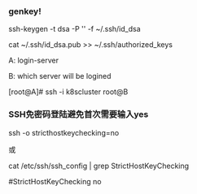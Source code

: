 ### genkey!
ssh-keygen -t dsa -P '' -f ~/.ssh/id_dsa

cat ~/.ssh/id_dsa.pub >> ~/.ssh/authorized_keys


A: login-server

B: which server will be logined

[root@A]# ssh -i k8scluster root@B

### SSH免密码登陆避免首次需要输入yes

ssh -o stricthostkeychecking=no

或

cat /etc/ssh/ssh_config | grep StrictHostKeyChecking

#StrictHostKeyChecking no
